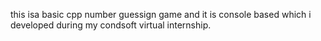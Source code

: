 this isa basic cpp number guessign game and it is console based which i developed during my condsoft virtual internship.
